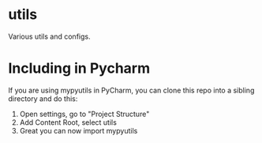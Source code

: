 # utils
Various utils and configs.

# Including in Pycharm
If you are using mypyutils in PyCharm, you can clone this repo into a sibling directory and do this:
1. Open settings, go to "Project Structure"
2. Add Content Root, select utils
3. Great you can now import mypyutils
